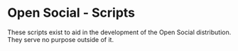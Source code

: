 # Open Social - Scripts

These scripts exist to aid in the development of the Open Social distribution. 
They serve no purpose outside of it.
